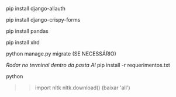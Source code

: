 pip install django-allauth

pip install django-crispy-forms

pip install pandas

pip install xlrd

python manage.py migrate  (SE NECESSÁRIO)

*Rodar no terminal dentro da pasta AI*
pip install -r requerimentos.txt

python

>> import nltk
>> nltk.download()
(baixar 'all')
